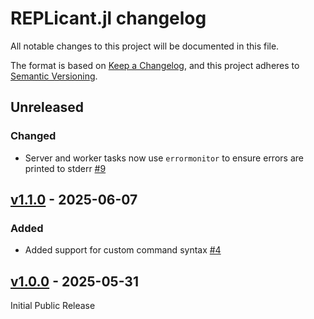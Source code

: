 # REPLicant.jl changelog

All notable changes to this project will be documented in this file.

The format is based on [Keep a Changelog](https://keepachangelog.com/en/1.0.0/),
and this project adheres to [Semantic Versioning](https://semver.org/spec/v2.0.0.html).

## Unreleased

### Changed

- Server and worker tasks now use `errormonitor` to ensure errors are printed to stderr [#9]

## [v1.1.0] - 2025-06-07

### Added

- Added support for custom command syntax [#4]

## [v1.0.0] - 2025-05-31

Initial Public Release


<!-- Links generated by Changelog.jl -->

[v1.0.0]: https://github.com/MichaelHatherly/REPLicant.jl/releases/tag/v1.0.0
[v1.1.0]: https://github.com/MichaelHatherly/REPLicant.jl/releases/tag/v1.1.0
[#4]: https://github.com/MichaelHatherly/REPLicant.jl/issues/4
[#9]: https://github.com/MichaelHatherly/REPLicant.jl/issues/9
